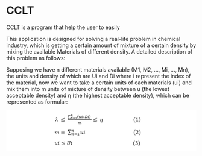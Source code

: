 # CCLT

CCLT is a program that help the user to easily 

This application is designed for solving a real-life problem in chemical industry, which is getting a certain amount of mixture of a certain density by mixing the available Materials of different density. A detailed description of this problem as follows:

Supposing we have n different materials available (M1, M2, ..., Mi, ..., Mn), the units and density of which are Ui and Di where i represent the index of the material, now we want to take a certain units of each materials (ui) and mix them into m units of mixture of density between u (the lowest acceptable density) and η (the highest acceptable density), which can be represented as formular: 

<div style="text-align:center"><img src ="/Capture.PNG" /></div>
